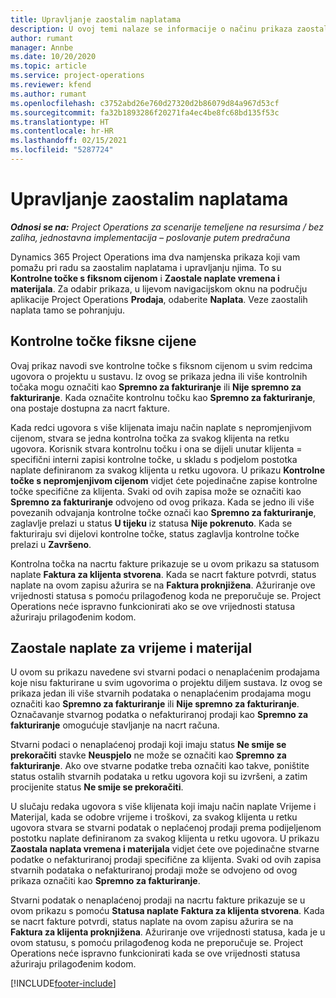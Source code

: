 ```yaml
---
title: Upravljanje zaostalim naplatama
description: U ovoj temi nalaze se informacije o načinu prikaza zaostalih naplata i rada s njima u aplikaciji Project Operations.
author: rumant
manager: Annbe
ms.date: 10/20/2020
ms.topic: article
ms.service: project-operations
ms.reviewer: kfend
ms.author: rumant
ms.openlocfilehash: c3752abd26e760d27320d2b86079d84a967d53cf
ms.sourcegitcommit: fa32b1893286f20271fa4ec4be8fc68bd135f53c
ms.translationtype: HT
ms.contentlocale: hr-HR
ms.lasthandoff: 02/15/2021
ms.locfileid: "5287724"
---
```

# <a name="manage-the-billing-backlog"></a>Upravljanje zaostalim naplatama

_**Odnosi se na:** Project Operations za scenarije temeljene na resursima / bez zaliha, jednostavna implementacija – poslovanje putem predračuna_

Dynamics 365 Project Operations ima dva namjenska prikaza koji vam pomažu pri radu sa zaostalim naplatama i upravljanju njima. To su **Kontrolne točke s fiksnom cijenom** i **Zaostale naplate vremena i materijala**. Za odabir prikaza, u lijevom navigacijskom oknu na području aplikacije Project Operations **Prodaja**, odaberite **Naplata**. Veze zaostalih naplata tamo se pohranjuju.

## <a name="fixed-price-milestones"></a>Kontrolne točke fiksne cijene

Ovaj prikaz navodi sve kontrolne točke s fiksnom cijenom u svim redcima ugovora o projektu u sustavu. Iz ovog se prikaza jedna ili više kontrolnih točaka mogu označiti kao **Spremno za fakturiranje** ili **Nije spremno za fakturiranje**. Kada označite kontrolnu točku kao **Spremno za fakturiranje**, ona postaje dostupna za nacrt fakture.

Kada redci ugovora s više klijenata imaju način naplate s nepromjenjivom cijenom, stvara se jedna kontrolna točka za svakog klijenta na retku ugovora. Korisnik stvara kontrolnu točku i ona se dijeli unutar klijenta = specifični interni zapisi kontrolne točke, u skladu s podjelom postotka naplate definiranom za svakog klijenta u retku ugovora. U prikazu **Kontrolne točke s nepromjenjivom cijenom** vidjet ćete pojedinačne zapise kontrolne točke specifične za klijenta. Svaki od ovih zapisa može se označiti kao **Spremno za fakturiranje** odvojeno od ovog prikaza. Kada se jedno ili više povezanih odvajanja kontrolne točke označi kao **Spremno za fakturiranje**, zaglavlje prelazi u status **U tijeku** iz statusa **Nije pokrenuto**. Kada se fakturiraju svi dijelovi kontrolne točke, status zaglavlja kontrolne točke prelazi u **Završeno**.

Kontrolna točka na nacrtu fakture prikazuje se u ovom prikazu sa statusom naplate **Faktura za klijenta stvorena**. Kada se nacrt fakture potvrdi, status naplate na ovom zapisu ažurira se na **Faktura proknjižena**. Ažuriranje ove vrijednosti statusa s pomoću prilagođenog koda ne preporučuje se. Project Operations neće ispravno funkcionirati ako se ove vrijednosti statusa ažuriraju prilagođenim kodom.

## <a name="time-and-material-billing-backlog"></a>Zaostale naplate za vrijeme i materijal

U ovom su prikazu navedene svi stvarni podaci o nenaplaćenim prodajama koje nisu fakturirane u svim ugovorima o projektu diljem sustava. Iz ovog se prikaza jedan ili više stvarnih podataka o nenaplaćenim prodajama mogu označiti kao **Spremno za fakturiranje** ili **Nije spremno za fakturiranje**. Označavanje stvarnog podatka o nefakturiranoj prodaji kao **Spremno za fakturiranje** omogućuje stavljanje na nacrt računa.

Stvarni podaci o nenaplaćenoj prodaji koji imaju status **Ne smije se prekoračiti** stavke **Neuspjelo** ne može se označiti kao **Spremno za fakturiranje**. Ako ove stvarne podatke treba označiti kao takve, poništite status ostalih stvarnih podataka u retku ugovora koji su izvršeni, a zatim procijenite status **Ne smije se prekoračiti**.

U slučaju redaka ugovora s više klijenata koji imaju način naplate Vrijeme i Materijal, kada se odobre vrijeme i troškovi, za svakog klijenta u retku ugovora stvara se stvarni podatak o neplaćenoj prodaji prema podijeljenom postotku naplate definiranom za svakog klijenta u retku ugovora. U prikazu **Zaostala naplata vremena i materijala** vidjet ćete ove pojedinačne stvarne podatke o nefakturiranoj prodaji specifične za klijenta. Svaki od ovih zapisa stvarnih podataka o nefakturiranoj prodaji može se odvojeno od ovog prikaza označiti kao **Spremno za fakturiranje**.

Stvarni podatak o nenaplaćenoj prodaji na nacrtu fakture prikazuje se u ovom prikazu s pomoću **Statusa naplate** **Faktura za klijenta stvorena**. Kada se nacrt fakture potvrdi, status naplate na ovom zapisu ažurira se na **Faktura za klijenta proknjižena**. Ažuriranje ove vrijednosti statusa, kada je u ovom statusu, s pomoću prilagođenog koda ne preporučuje se. Project Operations neće ispravno funkcionirati kada se ove vrijednosti statusa ažuriraju prilagođenim kodom.


[!INCLUDE[footer-include](../includes/footer-banner.md)]
